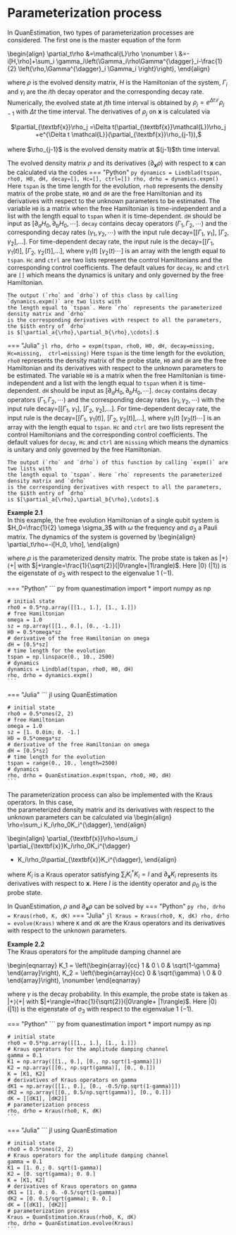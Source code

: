# **Parameterization process**
In QuanEstimation, two types of parameterization processes are considered. The first one is 
the master equation of the form

\begin{align}
\partial_t\rho &=\mathcal{L}\rho \nonumber \\
&=-i[H,\rho]+\sum_i \gamma_i\left(\Gamma_i\rho\Gamma^{\dagger}_i-\frac{1}{2}
\left\{\rho,\Gamma^{\dagger}_i \Gamma_i \right\}\right),
\end{align}

where $\rho$ is the evolved density matrix, $H$ is the Hamiltonian of the system, $\Gamma_i$ 
and $\gamma_i$ are the $i\mathrm{th}$ decay operator and the corresponding decay rate. 
Numerically, the evolved state at $j$th time interval is obtained by $\rho_j=e^{\Delta t\mathcal{L}}
\rho_{j-1}$ with $\Delta t$ the time interval. The derivatives of $\rho_j$ on $\textbf{x}$ 
is calculated via
<center> $\partial_{\textbf{x}}\rho_j =\Delta t(\partial_{\textbf{x}}\mathcal{L})\rho_j
+e^{\Delta t \mathcal{L}}(\partial_{\textbf{x}}\rho_{j-1}),$ </center> <br>
where $\rho_{j-1}$ is the evolved density matrix at $(j-1)$th time interval.

The evolved density matrix $\rho$ and its derivatives ($\partial_{\textbf{x}}\rho$) with 
respect to $\textbf{x}$ can be calculated via the codes
=== "Python"
    ``` py
    dynamics = Lindblad(tspan, rho0, H0, dH, decay=[], Hc=[], ctrl=[])
    rho, drho = dynamics.expm()
    ```
    Here `tspan` is the time length for the evolution, `rho0` represents the density matrix of 
    the probe state, `H0` and `dH` are the free Hamiltonian and its derivatives with respect to 
    the unknown parameters to be estimated. The variable `H0` is a matrix when the free Hamiltonian 
    is time-independent and a list with the length equal to `tspan` when it is time-dependent. 
    `dH` should be input as $[\partial_a{H_0}, \partial_b{H_0}, \cdots]$. `decay` contains decay 
    operators $(\Gamma_1, \Gamma_2, \cdots)$ and the corresponding decay rates $(\gamma_1, \gamma_2, 
    \cdots)$ with the input rule decay=[[$\Gamma_1$, $\gamma_1$], [$\Gamma_2$, $\gamma_2$],...]. 
    For time-dependent decay rate, the input rule is the decay=[[$\Gamma_1$, $\gamma_1(t)$], 
    [$\Gamma_2$, $\gamma_2(t)$],...], where $\gamma_1(t)$ [$\gamma_2(t)\cdots$] is an array with 
    the length equal to `tspan`.
    `Hc` and `ctrl` are two lists represent the control Hamiltonians and the corresponding control 
    coefficients. The default values for `decay`, `Hc` and `ctrl` are `[]` which means the 
    dynamics is unitary and only governed by the free Hamiltonian.

    The output (`rho` and `drho`) of this class by calling `dynamics.expm()` are two lists with 
    the length equal to `tspan`. Here `rho` represents the parameterized density matrix and `drho` 
    is the corresponding derivatives with respect to all the parameters, the $i$th entry of `drho` 
    is $[\partial_a{\rho},\partial_b{\rho},\cdots].$
=== "Julia"
    ``` jl
    rho, drho = expm(tspan, rho0, H0, dH, decay=missing, Hc=missing, 
                     ctrl=missing)
    ```
    Here `tspan` is the time length for the evolution, `rho0` represents the density matrix of 
    the probe state, `H0` and `dH` are the free Hamiltonian and its derivatives with respect to 
    the unknown parameters to be estimated. The variable `H0` is a matrix when the free Hamiltonian 
    is time-independent and a list with the length equal to `tspan` when it is time-dependent. 
    `dH` should be input as $[\partial_a{H_0}, \partial_b{H_0}, \cdots]$. `decay` contains decay 
    operators $(\Gamma_1, \Gamma_2, \cdots)$ and the corresponding decay rates $(\gamma_1, \gamma_2, 
    \cdots)$ with the input rule decay=[[$\Gamma_1$, $\gamma_1$], [$\Gamma_2$, $\gamma_2$],...]. 
    For time-dependent decay rate, the input rule is the decay=[[$\Gamma_1$, $\gamma_1(t)$], 
    [$\Gamma_2$, $\gamma_2(t)$],...], where $\gamma_1(t)$ [$\gamma_2(t)\cdots$] is an array with 
    the length equal to `tspan`. `Hc` and `ctrl` are two lists represent the control Hamiltonians 
    and the corresponding control coefficients. The default values for `decay`, `Hc` and `ctrl` 
    are `missing` which means the dynamics is unitary and only governed by the free Hamiltonian.

    The output (`rho` and `drho`) of this function by calling `expm()` are two lists with 
    the length equal to `tspan`. Here `rho` represents the parameterized density matrix and `drho` 
    is the corresponding derivatives with respect to all the parameters, the $i$th entry of `drho` 
    is $[\partial_a{\rho},\partial_b{\rho},\cdots].$

**Example 2.1**  
In this example, the free evolution Hamiltonian of a single qubit system is $H_0=\frac{1}{2}
\omega \sigma_3$ with $\omega$ the frequency and $\sigma_3$ a Pauli matrix. 
The dynamics of the system is governed by
\begin{align}
\partial_t\rho=-i[H_0, \rho],
\end{align}

where $\rho$ is the parameterized density matrix. The probe state is taken as $|+\rangle\langle+|$ 
with $|+\rangle=\frac{1}{\sqrt{2}}(|0\rangle+|1\rangle)$. Here $|0\rangle$ $(|1\rangle)$ is the 
eigenstate of $\sigma_3$ with respect to the eigenvalue $1$ $(-1)$.

=== "Python"
    ``` py
    from quanestimation import *
    import numpy as np

    # initial state
    rho0 = 0.5*np.array([[1., 1.], [1., 1.]])
    # free Hamiltonian
    omega = 1.0
    sz = np.array([[1., 0.], [0., -1.]])
    H0 = 0.5*omega*sz
    # derivative of the free Hamiltonian on omega
    dH = [0.5*sz]
    # time length for the evolution
    tspan = np.linspace(0., 10., 2500)
    # dynamics
    dynamics = Lindblad(tspan, rho0, H0, dH)
    rho, drho = dynamics.expm()
    ```
=== "Julia"
    ``` jl
    using QuanEstimation

    # initial state
    rho0 = 0.5*ones(2, 2)
    # free Hamiltonian
    omega = 1.0
    sz = [1. 0.0im; 0. -1.]
	H0 = 0.5*omega*sz
    # derivative of the free Hamiltonian on omega
    dH = [0.5*sz]
    # time length for the evolution
    tspan = range(0., 10., length=2500)
    # dynamics
    rho, drho = QuanEstimation.expm(tspan, rho0, H0, dH)
    ```
The parameterization process can also be implemented with the Kraus operators. In this case,  
the parameterized density matrix and its derivatives with respect to the unknown parameters 
can be calculated via
\begin{align}  
\rho=\sum_i K_i\rho_0K_i^{\dagger},
\end{align}

\begin{align}
\partial_{\textbf{x}}\rho=\sum_i \partial_{\textbf{x}}K_i\rho_0K_i^{\dagger}
+ K_i\rho_0\partial_{\textbf{x}}K_i^{\dagger},
\end{align}

where $K_i$ is a Kraus operator satisfying $\sum_{i}K^{\dagger}_i K_i=I$ and $\partial_{\textbf{x}}K_i$ 
represents its derivatives with respect to $\textbf{x}$. Here $I$ is the identity 
operator and $\rho_0$ is the probe state.

In QuanEstimation, $\rho$ and $\partial_{\textbf{x}}\rho$ can be solved by
=== "Python"
    ``` py
    rho, drho = Kraus(rho0, K, dK)
    ```
=== "Julia"
    ``` jl
    Kraus = Kraus(rho0, K, dK)
    rho, drho = evolve(Kraus)
    ```
where `K` and `dK` are the Kraus operators and its derivatives with respect to the unknown parameters.

**Example 2.2**  
The Kraus operators for the amplitude damping channel are

\begin{eqnarray}
K_1 = \left(\begin{array}{cc}
1 & 0  \\
0 & \sqrt{1-\gamma}
\end{array}\right),
K_2 = \left(\begin{array}{cc}
0 & \sqrt{\gamma} \\
0 & 0
\end{array}\right), \nonumber
\end{eqnarray}

where $\gamma$ is the decay probability. In this example,
the probe state is taken as $|+\rangle\langle+|$ with $|+\rangle=\frac{1}{\sqrt{2}}(|0\rangle+
|1\rangle)$. Here $|0\rangle$ $(|1\rangle)$ is the eigenstate of $\sigma_3$ with respect to the 
eigenvalue $1$ $(-1)$.

=== "Python"
    ``` py
    from quanestimation import *
    import numpy as np

    # initial state
    rho0 = 0.5*np.array([[1., 1.], [1., 1.]])
    # Kraus operators for the amplitude damping channel
    gamma = 0.1
    K1 = np.array([[1., 0.], [0., np.sqrt(1-gamma)]])
    K2 = np.array([[0., np.sqrt(gamma)], [0., 0.]])
    K = [K1, K2]
    # derivatives of Kraus operators on gamma
    dK1 = np.array([[1., 0.], [0., -0.5/np.sqrt(1-gamma)]])
    dK2 = np.array([[0., 0.5/np.sqrt(gamma)], [0., 0.]])
    dK = [[dK1], [dK2]]
    # parameterization process
    rho, drho = Kraus(rho0, K, dK)
    ```
=== "Julia"
    ``` jl
    using QuanEstimation

    # initial state
    rho0 = 0.5*ones(2, 2)
    # Kraus operators for the amplitude damping channel
    gamma = 0.1
    K1 = [1. 0.; 0. sqrt(1-gamma)]
    K2 = [0. sqrt(gamma); 0. 0.]
    K = [K1, K2]
    # derivatives of Kraus operators on gamma
    dK1 = [1. 0.; 0. -0.5/sqrt(1-gamma)]
    dK2 = [0. 0.5/sqrt(gamma); 0. 0.]
    dK = [[dK1], [dK2]]
    # parameterization process
    Kraus = QuanEstimation.Kraus(rho0, K, dK)
    rho, drho = QuanEstimation.evolve(Kraus)
    ```

